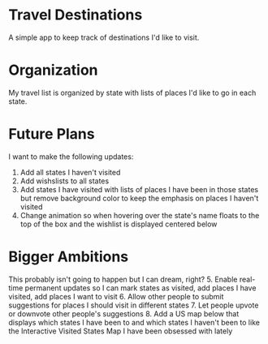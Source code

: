 # Travel Destinations

A simple app to keep track of destinations I'd like to visit.

# Organization

My travel list is organized by state with lists of places I'd like to go in each state. 

# Future Plans

I want to make the following updates:
1. Add all states I haven't visited 
2. Add wishslists to all states
3. Add states I have visited with lists of places I have been in those states but remove background color to keep the emphasis on places I haven't visited
4. Change animation so when hovering over the state's name floats to the top of the box and the wishlist is displayed centered below

# Bigger Ambitions

This probably isn't going to happen but I can dream, right?
5. Enable real-time permanent updates so I can mark states as visited, add places I have visited, add places I want to visit
6. Allow other people to submit suggestions for places I should visit in different states
7. Let people upvote or downvote other people's suggestions
8. Add a US map below that displays which states I have been to and which states I haven't been to like the Interactive Visited States Map I have been obsessed with lately
